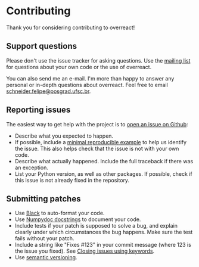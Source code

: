 # Contributing

Thank you for considering contributing to overreact!

## Support questions

Please don't use the issue tracker for asking questions. Use the
[mailing list](https://groups.google.com/d/forum/overreact) for questions about
your own code or the use of overreact.

You can also send me an e-mail. I'm more than happy to answer any personal or
in-depth questions about overreact. Feel free to email
<schneider.felipe@posgrad.ufsc.br>.

## Reporting issues

The easiest way to get help with the project is to
[open an issue on Github](http://github.com/geem-lab/overreact/issues):

-   Describe what you expected to happen.
-   If possible, include a
    [minimal reproducible example](https://stackoverflow.com/help/minimal-reproducible-example)
    to help us identify the issue. This also helps check that the issue is not
    with your own code.
-   Describe what actually happened. Include the full traceback if there was an
    exception.
-   List your Python version, as well as other packages. If possible, check if
    this issue is not already fixed in the repository.

## Submitting patches

-   Use [Black](https://black.readthedocs.io/) to auto-format your code.
-   Use
    [Numpydoc docstrings](https://numpydoc.readthedocs.io/en/latest/format.html)
    to document your code.
-   Include tests if your patch is supposed to solve a bug, and explain clearly
    under which circumstances the bug happens. Make sure the test fails without
    your patch.
-   Include a string like "Fixes #123" in your commit message (where 123 is the
    issue you fixed). See
    [Closing issues using keywords](https://help.github.com/articles/creating-a-pull-request/).
-   Use [semantic versioning](https://semver.org/).
